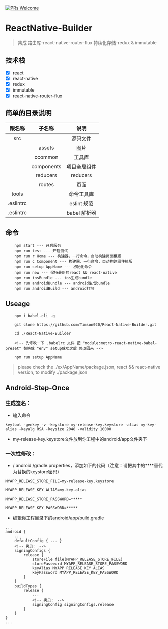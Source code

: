 [![PRs Welcome](https://img.shields.io/badge/PRs-welcome-brightgreen.svg)](https://github.com/Timson020/React-Native-Builder.git/pulls)

# ReactNative-Builder
> 集成 路由库-react-native-router-flux 持续化存储-redux & immutable

## 技术栈
- [X] react
- [X] react-native
- [X] redux
- [X] immutable
- [X] react-native-router-flux

## 简单的目录说明

|跟名称|子名称|说明|
|:--:|:--:|:--:|
|src||源码文件|
||assets|图片|
||ccommon|工具库|
||components|项目全局组件|
||reducers|reducers|
||routes|页面|
|tools||命令工具库|
|.eslintrc||eslint 规范|
|.eslintrc||babel 解析器|

## 命令
```
	npm start --- 开启服务
	npm run test --- 开启测试
	npm run r Home --- 构建器，一行命令，自动构建页面模版
	npm run c Component --- 构建器，一行命令，自动构建组件模版
	npm run setup AppName --- 初始化命令
	npm run new --- 保持最新的react && react-native
	npm run iosBundle --- ios生成bundle
	npm run androidBundle --- android生成bundle
	npm run androidBuild --- android打包
```

## Useage

```
	npm i babel-cli -g

	git clone https://github.com/Timson020/React-Native-Builder.git

	cd ./React-Native-Builder

	<!-- 先修改一下 .babelrc 文件 把 "module:metro-react-native-babel-preset" 替换成 "env" setup成功之后 修改回来 -->
	
	npm run setup AppName
```

>please check the ./ex/AppName/package.json, react && react-native version, to modify ./package.json

## Android-Step-Once

### 生成签名：

- 输入命令
```
keytool -genkey -v -keystore my-release-key.keystore -alias my-key-alias -keyalg RSA -keysize 2048 -validity 10000
```

- my-release-key.keystore文件放到你工程中的android/app文件夹下 

### 一次性修改：

- / android /gradle.properties，添加如下的代码（注意：请把其中的****替代为替换的keystore密码）
```
MYAPP_RELEASE_STORE_FILE=my-release-key.keystore

MYAPP_RELEASE_KEY_ALIAS=my-key-alias

MYAPP_RELEASE_STORE_PASSWORD=*****

MYAPP_RELEASE_KEY_PASSWORD=*****
```

- 编辑你工程目录下的android/app/build.gradle
```
...
android {
	...
	defaultConfig { ... }
	<!-- 拷贝： -->
	signingConfigs {
		release {
			storeFile file(MYAPP_RELEASE_STORE_FILE)
			storePassword MYAPP_RELEASE_STORE_PASSWORD
			keyAlias MYAPP_RELEASE_KEY_ALIAS
			keyPassword MYAPP_RELEASE_KEY_PASSWORD
		}
	}
	buildTypes {
		release {
			...
			<!-- 拷贝： -->
			signingConfig signingConfigs.release
		}
	}
}
...
```

